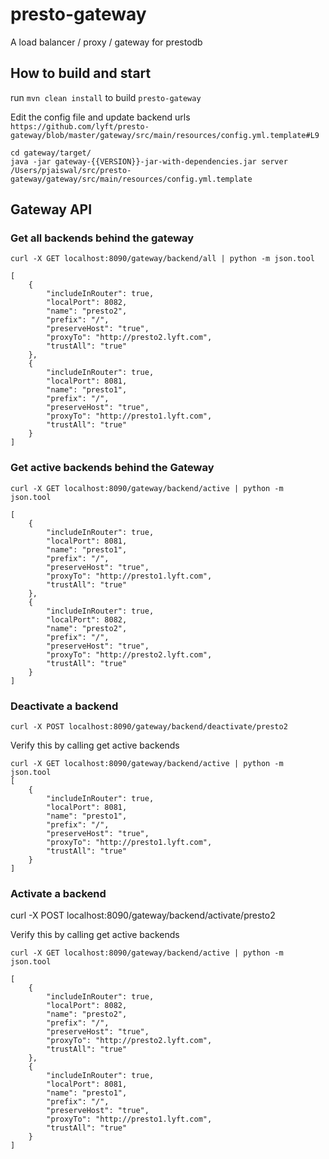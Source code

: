 # presto-gateway
A load balancer / proxy / gateway for prestodb

## How to build and start 

run `mvn clean install` to build `presto-gateway`

Edit the config file and update backend urls `https://github.com/lyft/presto-gateway/blob/master/gateway/src/main/resources/config.yml.template#L9` 

```
cd gateway/target/
java -jar gateway-{{VERSION}}-jar-with-dependencies.jar server  /Users/pjaiswal/src/presto-gateway/gateway/src/main/resources/config.yml.template
```


## Gateway API

### Get all backends behind the gateway

`curl -X GET localhost:8090/gateway/backend/all | python -m json.tool`
```
[
    {
        "includeInRouter": true,
        "localPort": 8082,
        "name": "presto2",
        "prefix": "/",
        "preserveHost": "true",
        "proxyTo": "http://presto2.lyft.com",
        "trustAll": "true"
    },
    {
        "includeInRouter": true,
        "localPort": 8081,
        "name": "presto1",
        "prefix": "/",
        "preserveHost": "true",
        "proxyTo": "http://presto1.lyft.com",
        "trustAll": "true"
    }
]
```

### Get active backends behind the Gateway

`curl -X GET localhost:8090/gateway/backend/active | python -m json.tool`
```
[
    {
        "includeInRouter": true,
        "localPort": 8081,
        "name": "presto1",
        "prefix": "/",
        "preserveHost": "true",
        "proxyTo": "http://presto1.lyft.com",
        "trustAll": "true"
    },
    {
        "includeInRouter": true,
        "localPort": 8082,
        "name": "presto2",
        "prefix": "/",
        "preserveHost": "true",
        "proxyTo": "http://presto2.lyft.com",
        "trustAll": "true"
    }
]
```
### Deactivate a backend 

`curl -X POST localhost:8090/gateway/backend/deactivate/presto2`

Verify this by calling get active backends
```
curl -X GET localhost:8090/gateway/backend/active | python -m json.tool
[
    {
        "includeInRouter": true,
        "localPort": 8081,
        "name": "presto1",
        "prefix": "/",
        "preserveHost": "true",
        "proxyTo": "http://presto1.lyft.com",
        "trustAll": "true"
    }
]
```
### Activate a backend 

curl -X POST localhost:8090/gateway/backend/activate/presto2

Verify this by calling get active backends
```
curl -X GET localhost:8090/gateway/backend/active | python -m json.tool

[
    {
        "includeInRouter": true,
        "localPort": 8082,
        "name": "presto2",
        "prefix": "/",
        "preserveHost": "true",
        "proxyTo": "http://presto2.lyft.com",
        "trustAll": "true"
    },
    {
        "includeInRouter": true,
        "localPort": 8081,
        "name": "presto1",
        "prefix": "/",
        "preserveHost": "true",
        "proxyTo": "http://presto1.lyft.com",
        "trustAll": "true"
    }
]
```